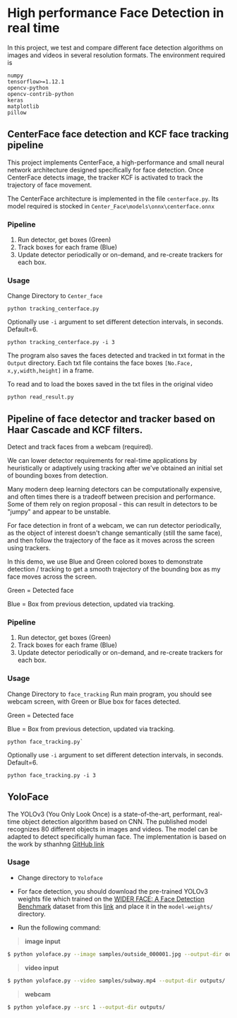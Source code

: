 # High performance Face Detection in real time 
In this project, we test and compare different face detection algorithms on images and videos in several resolution formats. The environment required is 
````
numpy
tensorflow>=1.12.1
opencv-python
opencv-contrib-python
keras
matplotlib
pillow
````

## CenterFace face detection and KCF face tracking pipeline

This project implements CenterFace, a high-performance and small neural network architecture designed specifically for face detection. Once CenterFace detects image, the tracker KCF is activated to track the trajectory of face movement.

The CenterFace architecture is implemented in the file `centerface.py`. Its model required is stocked in `Center_Face\models\onnx\centerface.onnx`


### Pipeline

1. Run detector, get boxes (Green)
2. Track boxes for each frame (Blue)
3. Update detector periodically or on-demand, and re-create trackers for each box. 

### Usage
Change Directory to `Center_face`

````
python tracking_centerface.py
````

Optionally use `-i` argument to set different detection intervals, in seconds. Default=6.

````
python tracking_centerface.py -i 3
````

The program also saves the faces detected and tracked in txt format in the `Output` directory. Each txt  file contains the face boxes `[No.Face, x,y,width,height]` in a frame.

To read and to load the boxes saved in the txt files in the original video

```
python read_result.py
```



## Pipeline of face detector and tracker based on Haar Cascade and KCF filters.
Detect and track faces from a webcam (required). 

We can lower detector requirements for real-time applications by heuristically or adaptively using tracking after we've obtained an initial set of bounding boxes from detection. 

Many modern deep learning detectors can be computationally expensive, and often times there is a tradeoff between precision and performance. Some of them rely on region proposal - this can result in detectors to be "jumpy" and appear to be unstable. 

For face detection in front of a webcam, we can run detector periodically, as the object of interest doesn't change semantically (still the same face), and then follow the trajectory of the face as it moves across the screen using trackers. 

In this demo, we use Blue and Green colored boxes to demonstrate detection / tracking to get a smooth trajectory of the bounding box as my face moves across the screen. 

Green = Detected face 

Blue = Box from previous detection, updated via tracking. 


### Pipeline

1. Run detector, get boxes (Green)
2. Track boxes for each frame (Blue)
3. Update detector periodically or on-demand, and re-create trackers for each box. 

### Usage
Change Directory to `face_tracking`
Run main program, you should see webcam screen, with Green or Blue box for faces detected. 

Green = Detected face 

Blue = Box from previous detection, updated via tracking. 

````
python face_tracking.py`
````

Optionally use `-i` argument to set different detection intervals, in seconds. Default=6.

````
python face_tracking.py -i 3
````





## YoloFace

The YOLOv3 (You Only Look Once) is a state-of-the-art, performant, real-time object detection algorithm based on CNN. The published model recognizes 80 different objects in images and videos. The model can be adapted to detect specifically human face. The implementation is based on the work by sthanhng [GitHub link](https://github.com/sthanhng/yoloface)

### Usage
* Change directory to `Yoloface` 

* For face detection, you should download the pre-trained YOLOv3 weights file which trained on the [WIDER FACE: A Face Detection Benchmark](http://mmlab.ie.cuhk.edu.hk/projects/WIDERFace/index.html) dataset from this [link](https://drive.google.com/file/d/1xYasjU52whXMLT5MtF7RCPQkV66993oR/view?usp=sharing) and place it in the `model-weights/` directory.

* Run the following command:

>**image input**
```bash
$ python yoloface.py --image samples/outside_000001.jpg --output-dir outputs/
```

>**video input**
```bash
$ python yoloface.py --video samples/subway.mp4 --output-dir outputs/
```

>**webcam**
```bash
$ python yoloface.py --src 1 --output-dir outputs/
```





